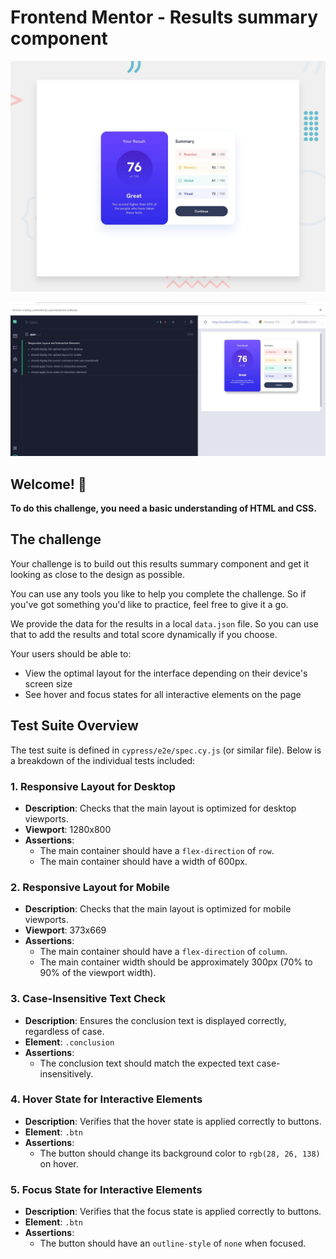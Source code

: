 # Frontend Mentor - Results summary component

![Design preview for the Results summary component coding challenge](./design/desktop-preview.jpg)

![TestCases preview for the Results summary component coding challenge](./allTestCasesPassed/testcases.jpeg)

## Welcome! 👋

**To do this challenge, you need a basic understanding of HTML and CSS.**

## The challenge

Your challenge is to build out this results summary component and get it looking as close to the design as possible.

You can use any tools you like to help you complete the challenge. So if you've got something you'd like to practice, feel free to give it a go.

We provide the data for the results in a local `data.json` file. So you can use that to add the results and total score dynamically if you choose.

Your users should be able to:

- View the optimal layout for the interface depending on their device's screen size
- See hover and focus states for all interactive elements on the page

## Test Suite Overview

The test suite is defined in `cypress/e2e/spec.cy.js` (or similar file). Below is a breakdown of the individual tests included:

### 1. Responsive Layout for Desktop

-   **Description**: Checks that the main layout is optimized for desktop viewports.
-   **Viewport**: 1280x800
-   **Assertions**:
    -   The main container should have a `flex-direction` of `row`.
    -   The main container should have a width of 600px.

### 2. Responsive Layout for Mobile

-   **Description**: Checks that the main layout is optimized for mobile viewports.
-   **Viewport**: 373x669
-   **Assertions**:
    -   The main container should have a `flex-direction` of `column`.
    -   The main container width should be approximately 300px (70% to 90% of the viewport width).

### 3. Case-Insensitive Text Check

-   **Description**: Ensures the conclusion text is displayed correctly, regardless of case.
-   **Element**: `.conclusion`
-   **Assertions**:
    -   The conclusion text should match the expected text case-insensitively.

### 4. Hover State for Interactive Elements

-   **Description**: Verifies that the hover state is applied correctly to buttons.
-   **Element**: `.btn`
-   **Assertions**:
    -   The button should change its background color to `rgb(28, 26, 138)` on hover.

### 5. Focus State for Interactive Elements

-   **Description**: Verifies that the focus state is applied correctly to buttons.
-   **Element**: `.btn`
-   **Assertions**:
    -   The button should have an `outline-style` of `none` when focused.